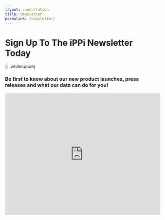 ```yaml
---
layout: consultation
title: Newsletter
permalink: /newsletter/
---
```


# Sign Up To The iPPi Newsletter Today
{: .whitespace}

### Be first to know about our new product launches, press releases and what our data can do for you\!&nbsp;

<div class="col-sm-6 col-lg-offset-3"><iframe src="https://signup.e2ma.net/signup/1910398/1887726/" width="510" height="400" frameborder="0"></iframe></div>
